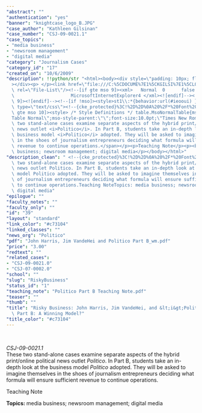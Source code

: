 ```yaml
---
"abstract": ""
"authentication": "yes"
"banner": "knightcase_logo_B.JPG"
"case_author": "Kathleen Gilsinan"
"case_number": "CSJ-09-0021.1"
"case_topics":
- "media business"
- "newsroom management"
- "digital media"
"category": "Journalism Cases"
"category_id": "17"
"created_on": "10/6/2009"
"description": !!python/str "<html><body><div style=\"padding: 10px; float: right;\"\
  ></div><p> </p><link href=\"file:///C:%5CDOCUME%7E1%5CKGILSI%7E1%5CLOCALS%7E1%5CTemp%5Cmsohtml1%5C01%5Cclip_filelist.xml\"\
  \ rel=\"File-List\"/><!--[if gte mso 9]><xml>   Normal  0      false  false  false\
  \                     MicrosoftInternetExplorer4 </xml><![endif]--><!--[if gte mso\
  \ 9]><![endif]--><!--[if !mso]><style>st1\\:*{behavior:url(#ieooui) }</style><![endif]--><style\
  \ type=\"text/css\"><!--{cke_protected}%3C!%2D%2D%0A%20%2F*%20Font%20Definitions%20*%2F%0A%20%40font-face%0A%09%7B%0A%09panose-1%3A2%204%205%202%205%205%205%203%203%204%3B%7D%0A%40font-face%0A%09%7B%22Palatino%20Linotype%22%3B%0A%09panose-1%3A2%204%205%202%205%205%205%203%203%204%3B%7D%0A%20%2F*%20Style%20Definitions%20*%2F%0A%20p.MsoNormal%2C%20li.MsoNormal%2C%20div.MsoNormal%0A%09%7Bmso-style-parent%3A%22%22%3B%0A%09margin%3A0in%3B%0A%09margin-bottom%3A.0001pt%3B%0A%09font-size%3A12.0pt%3B%22Times%20New%20Roman%22%3B%0A%09mso-fareast-%22Times%20New%20Roman%22%3B%7D%0Ap.footerp1text%2C%20li.footerp1text%2C%20div.footerp1text%0A%09%7Bmso-style-name%3A%22footer%20p1%20text%22%3B%0A%09margin-top%3A6.0pt%3B%0A%09margin-right%3A5.0pt%3B%0A%09margin-bottom%3A0in%3B%0A%09margin-left%3A4.3pt%3B%0A%09margin-bottom%3A.0001pt%3B%0A%09text-align%3Ajustify%3B%0A%09line-height%3A12.0pt%3B%0A%09font-size%3A9.0pt%3B%22Palatino%20Linotype%22%3B%0A%09mso-fareast-%22Times%20New%20Roman%22%3B%0A%09mso-bidi-%22Times%20New%20Roman%22%3B%7D%0A%40page%20Section1%0A%09%7Bsize%3A8.5in%2011.0in%3B%0A%09margin%3A1.0in%201.25in%201.0in%201.25in%3B%7D%0Adiv.Section1%0A%09%7Bpage%3ASection1%3B%7D%0A%2D%2D%3E--></style><!--[if\
  \ gte mso 10]><style> /* Style Definitions */ table.MsoNormalTable{mso-style-name:\"\
  Table Normal\";mso-style-parent:\"\";font-size:10.0pt;\"Times New Roman\";}</style><![endif]--><p><i>CSJ-09-0021.1</i><br/><span>These\
  \ two stand-alone cases examine separate aspects of the hybrid print/online political\
  \ news outlet <i>Politico</i>. In Part B, students take an in-depth look at the\
  \ business model <i>Politico</i> adopted. They will be asked to imagine themselves\
  \ in the shoes of journalism entrepreneurs deciding what formula will ensure sufficient\
  \ revenue to continue operations.</span></p><p>Teaching Note</p><p><b>Topics: </b>media\
  \ business; newsroom management; digital media</p></body></html>"
"description_clean": " <!--{cke_protected}%3C!%2D%2D%0A%20%2F*%20Font%20Definitions%20*%2F%0A%20%40font-face%0A%09%7B%0A%09panose-1%3A2%204%205%202%205%205%205%203%203%204%3B%7D%0A%40font-face%0A%09%7B%22Palatino%20Linotype%22%3B%0A%09panose-1%3A2%204%205%202%205%205%205%203%203%204%3B%7D%0A%20%2F*%20Style%20Definitions%20*%2F%0A%20p.MsoNormal%2C%20li.MsoNormal%2C%20div.MsoNormal%0A%09%7Bmso-style-parent%3A%22%22%3B%0A%09margin%3A0in%3B%0A%09margin-bottom%3A.0001pt%3B%0A%09font-size%3A12.0pt%3B%22Times%20New%20Roman%22%3B%0A%09mso-fareast-%22Times%20New%20Roman%22%3B%7D%0Ap.footerp1text%2C%20li.footerp1text%2C%20div.footerp1text%0A%09%7Bmso-style-name%3A%22footer%20p1%20text%22%3B%0A%09margin-top%3A6.0pt%3B%0A%09margin-right%3A5.0pt%3B%0A%09margin-bottom%3A0in%3B%0A%09margin-left%3A4.3pt%3B%0A%09margin-bottom%3A.0001pt%3B%0A%09text-align%3Ajustify%3B%0A%09line-height%3A12.0pt%3B%0A%09font-size%3A9.0pt%3B%22Palatino%20Linotype%22%3B%0A%09mso-fareast-%22Times%20New%20Roman%22%3B%0A%09mso-bidi-%22Times%20New%20Roman%22%3B%7D%0A%40page%20Section1%0A%09%7Bsize%3A8.5in%2011.0in%3B%0A%09margin%3A1.0in%201.25in%201.0in%201.25in%3B%7D%0Adiv.Section1%0A%09%7Bpage%3ASection1%3B%7D%0A%2D%2D%3E-->CSJ-09-0021.1These\
  \ two stand-alone cases examine separate aspects of the hybrid print/online political\
  \ news outlet Politico. In Part B, students take an in-depth look at the business\
  \ model Politico adopted. They will be asked to imagine themselves in the shoes\
  \ of journalism entrepreneurs deciding what formula will ensure sufficient revenue\
  \ to continue operations.Teaching NoteTopics: media business; newsroom management;\
  \ digital media"
"epilogue": ""
"faculty_notes": ""
"faculty_only": ""
"id": "39"
"layout": "standard"
"link_color": "#c73104"
"linked_classes": ""
"news_org": "Politico"
"pdf": "John Harris, Jim VandeHei and Politico Part B_wm.pdf"
"price": "3.00"
"redtext": ""
"related_cases":
- "CSJ-09-0021.0"
- "CSJ-07-0002.0"
"school": ""
"slug": "RiskyBusiness"
"status_id": "1"
"teaching_note": "Politico Part B Teaching Note.pdf"
"teaser": ""
"thumb": ""
"title": "Risky Business: John Harris, Jim VandeHei, and &lt;i&gt;Politico&lt;/i&gt;\
  \ Part B: A Winning Model?"
"title_color": "#c73104"
---
```

<html><body><div style="padding: 10px; float: right;"></div><p> </p><link href="file:///C:%5CDOCUME%7E1%5CKGILSI%7E1%5CLOCALS%7E1%5CTemp%5Cmsohtml1%5C01%5Cclip_filelist.xml" rel="File-List"/><!--[if gte mso 9]><xml>   Normal  0      false  false  false                     MicrosoftInternetExplorer4 </xml><![endif]--><!--[if gte mso 9]><![endif]--><!--[if !mso]><style>st1\:*{behavior:url(#ieooui) }</style><![endif]--><style type="text/css"><!--{cke_protected}%3C!%2D%2D%0A%20%2F*%20Font%20Definitions%20*%2F%0A%20%40font-face%0A%09%7B%0A%09panose-1%3A2%204%205%202%205%205%205%203%203%204%3B%7D%0A%40font-face%0A%09%7B%22Palatino%20Linotype%22%3B%0A%09panose-1%3A2%204%205%202%205%205%205%203%203%204%3B%7D%0A%20%2F*%20Style%20Definitions%20*%2F%0A%20p.MsoNormal%2C%20li.MsoNormal%2C%20div.MsoNormal%0A%09%7Bmso-style-parent%3A%22%22%3B%0A%09margin%3A0in%3B%0A%09margin-bottom%3A.0001pt%3B%0A%09font-size%3A12.0pt%3B%22Times%20New%20Roman%22%3B%0A%09mso-fareast-%22Times%20New%20Roman%22%3B%7D%0Ap.footerp1text%2C%20li.footerp1text%2C%20div.footerp1text%0A%09%7Bmso-style-name%3A%22footer%20p1%20text%22%3B%0A%09margin-top%3A6.0pt%3B%0A%09margin-right%3A5.0pt%3B%0A%09margin-bottom%3A0in%3B%0A%09margin-left%3A4.3pt%3B%0A%09margin-bottom%3A.0001pt%3B%0A%09text-align%3Ajustify%3B%0A%09line-height%3A12.0pt%3B%0A%09font-size%3A9.0pt%3B%22Palatino%20Linotype%22%3B%0A%09mso-fareast-%22Times%20New%20Roman%22%3B%0A%09mso-bidi-%22Times%20New%20Roman%22%3B%7D%0A%40page%20Section1%0A%09%7Bsize%3A8.5in%2011.0in%3B%0A%09margin%3A1.0in%201.25in%201.0in%201.25in%3B%7D%0Adiv.Section1%0A%09%7Bpage%3ASection1%3B%7D%0A%2D%2D%3E--></style><!--[if gte mso 10]><style> /* Style Definitions */ table.MsoNormalTable{mso-style-name:"Table Normal";mso-style-parent:"";font-size:10.0pt;"Times New Roman";}</style><![endif]--><p><i>CSJ-09-0021.1</i><br/><span>These two stand-alone cases examine separate aspects of the hybrid print/online political news outlet <i>Politico</i>. In Part B, students take an in-depth look at the business model <i>Politico</i> adopted. They will be asked to imagine themselves in the shoes of journalism entrepreneurs deciding what formula will ensure sufficient revenue to continue operations.</span></p><p>Teaching Note</p><p><b>Topics: </b>media business; newsroom management; digital media</p></body></html>
